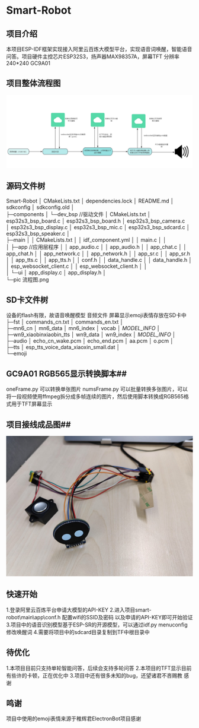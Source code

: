 # **Smart-Robot** #

## 项目介绍 ##

本项目ESP-IDF框架实现接入阿里云百炼大模型平台，实现语音词唤醒，智能语音问答。项目硬件主控芯片ESP32S3，扬声器MAX98357A，屏幕TFT 分辨率240*240 GC9A01


## 项目整体流程图 ##

![](./pic/process.jpg)

## 源码文件树 ##

Smart-Robot
│  CMakeLists.txt
│  dependencies.lock
│  README.md
│  sdkconfig
│  sdkconfig.old
│  
├─components
│  └─dev_bsp //驱动文件
│          CMakeLists.txt
│          esp32s3_bsp_board.c
│          esp32s3_bsp_board.h
│          esp32s3_bsp_camera.c    
│          esp32s3_bsp_display.c
│          esp32s3_bsp_mic.c
│          esp32s3_bsp_sdcard.c
│          esp32s3_bsp_speaker.c
│          
├─main
│  │  CMakeLists.txt
│  │  idf_component.yml
│  │  main.c
│  │  
│  ├─app  //应用层程序
│  │      app_audio.c
│  │      app_audio.h
│  │      app_chat.c
│  │      app_chat.h
│  │      app_network.c
│  │      app_network.h
│  │      app_sr.c
│  │      app_sr.h
│  │      app_tts.c
│  │      app_tts.h
│  │      conf.h
│  │      data_handle.c
│  │      data_handle.h
│  │      esp_websocket_client.c
│  │      esp_websocket_client.h
│  │      
│  └─ui
│          app_display.c
│          app_display.h
│          
└─pic
        流程图.png

## SD卡文件树 ##

设备的flash有限，故语音唤醒模型 音频文件 屏幕显示emoji表情存放在SD卡中
├─fst
│      commands_cn.txt
│      commands_en.txt
│      
├─mn6_cn
│      mn6_data
│      mn6_index
│      vocab
│      _MODEL_INFO_
│      
├─wn9_xiaobinxiaobin_tts
│      wn9_data
│      wn9_index
│      _MODEL_INFO_
│      
├─audio
│      echo_cn_wake.pcm
│      echo_end.pcm
│      aa.pcm
│      o.pcm
│      
├─tts
│      esp_tts_voice_data_xiaoxin_small.dat
│      
└─emoji
     
 ## GC9A01 RGB565显示转换脚本##

oneFrame.py 可以转换单张图片
numsFrame.py 可以批量转换多张图片，可以将一段视频使用ffmpeg拆分成多帧连续的图片，然后使用脚本转换成RGB565格式用于TFT屏幕显示

 ## 项目接线成品图##

![](./pic/proj.jpg)


## 快速开始 ##

1.登录阿里云百炼平台申请大模型的API-KEY
2.进入项目smart-robot\main\app\conf.h 配置wifi的SSID及密码 以及申请的API-KEY即可开始验证
3.项目中的语音识别模型基于ESP-SR的开源模型，可以通过idf.py menuconfig  修改唤醒词
4.需要将项目中的sdcard目录复制到TF中根目录中


## 待优化 ##

1.本项目目前只支持单轮智能问答，后续会支持多轮问答
2.本项目的TFT显示目前有些许的卡顿，正在优化中
3.项目中还有很多未知的bug，还望诸君不吝赐教 感谢

## 鸣谢 ##

项目中使用的emoji表情来源于稚辉君ElectronBot项目感谢


